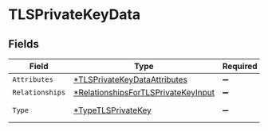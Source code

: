 # TLSPrivateKeyData


## Fields

| Field                                                                                            | Type                                                                                             | Required                                                                                         | Description                                                                                      |
| ------------------------------------------------------------------------------------------------ | ------------------------------------------------------------------------------------------------ | ------------------------------------------------------------------------------------------------ | ------------------------------------------------------------------------------------------------ |
| `Attributes`                                                                                     | [*TLSPrivateKeyDataAttributes](../../models/shared/tlsprivatekeydataattributes.md)               | :heavy_minus_sign:                                                                               | N/A                                                                                              |
| `Relationships`                                                                                  | [*RelationshipsForTLSPrivateKeyInput](../../models/shared/relationshipsfortlsprivatekeyinput.md) | :heavy_minus_sign:                                                                               | N/A                                                                                              |
| `Type`                                                                                           | [*TypeTLSPrivateKey](../../models/shared/typetlsprivatekey.md)                                   | :heavy_minus_sign:                                                                               | Resource type                                                                                    |
